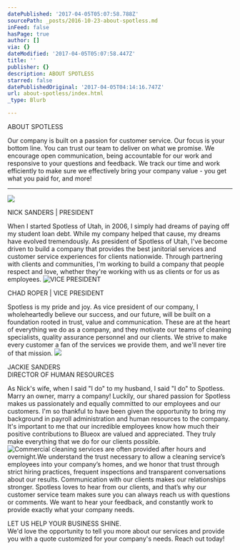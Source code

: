 ```yaml
---
datePublished: '2017-04-05T05:07:58.788Z'
sourcePath: _posts/2016-10-23-about-spotless.md
inFeed: false
hasPage: true
author: []
via: {}
dateModified: '2017-04-05T05:07:58.447Z'
title: ''
publisher: {}
description: ABOUT SPOTLESS
starred: false
datePublishedOriginal: '2017-04-05T04:14:16.747Z'
url: about-spotless/index.html
_type: Blurb

---
```

ABOUT SPOTLESS

Our company is built on a passion for customer service. Our focus is your bottom line. You can trust our team to deliver on what we promise. We encourage open communication, being accountable for our work and responsive to your questions and feedback. We track our time and work efficiently to make sure we effectively bring your company value - you get what you paid for, and more!

---

![](https://the-grid-user-content.s3-us-west-2.amazonaws.com/1ba49c20-ec13-4e85-be8b-9300488411df.jpg)

NICK SANDERS | PRESIDENT

When I started Spotless of Utah, in 2006, I simply had dreams of paying off my student loan debt. While my company helped that cause, my dreams have evolved tremendously. As president of Spotless of Utah, I've become driven to build a company that provides the best janitorial services and customer service experiences for clients nationwide. Through partnering with clients and communities, I'm working to build a company that people respect and love, whether they're working with us as clients or for us as employees.
![VICE PRESIDENT](https://the-grid-user-content.s3-us-west-2.amazonaws.com/84fde44e-ec11-4dfa-88ae-01dafeeb70bc.jpg)

CHAD ROPER | VICE PRESIDENT

Spotless is my pride and joy. As vice president of our company, I wholeheartedly believe our success, and our future, will be built on a foundation rooted in trust, value and communication. These are at the heart of everything we do as a company, and they motivate our teams of cleaning specialists, quality assurance personnel and our clients. We strive to make every customer a fan of the services we provide them, and we'll never tire of that mission.
![](https://the-grid-user-content.s3-us-west-2.amazonaws.com/41f2e132-f6c4-4a78-89bc-3aa653b47a26.jpg)

JACKIE SANDERS  
DIRECTOR OF HUMAN RESOURCES

As Nick's wife, when I said "I do" to my husband, I said "I do" to Spotless. Marry an owner, marry a company! Luckily, our shared passion for Spotless makes us passionately and equally committed to our employees and our customers. I'm so thankful to have been given the opportunity to bring my background in payroll administration and human resources to the company. It's important to me that our incredible employees know how much their positive contributions to Blueox are valued and appreciated. They truly make everything that we do for our clients possible.
![Commercial cleaning services are often provided after hours and overnight.We understand the trust necessary to allow a cleaning service’s employees into your company’s homes, and we honor that trust through strict hiring practices, frequent inspections and transparent conversations about our results. Communication with our clients makes our relationships stronger. Spotless loves to hear from our clients, and that’s why our customer service team makes sure you can always reach us with questions or comments. We want to hear your feedback, and constantly work to provide exactly what your company needs.](https://the-grid-user-content.s3-us-west-2.amazonaws.com/283496f0-f899-403b-b6a7-2b5bb7cf4482.jpg)

LET US HELP YOUR BUSINESS SHINE.  
We'd love the opportunity to tell you more about our services and provide you with a quote customized for your company's needs. Reach out today!